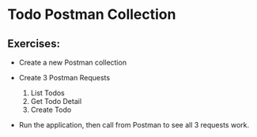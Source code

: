 # Todo Postman Collection

## Exercises:

- Create a new Postman collection
- Create 3 Postman Requests

  1. List Todos
  2. Get Todo Detail
  3. Create Todo

- Run the application, then call from Postman to see all 3 requests work.
